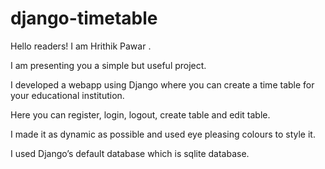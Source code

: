 # django-timetable
  Hello readers! I am Hrithik Pawar . 

I am presenting you a simple but useful project. 

I developed a webapp using Django where you can create a time table for your educational institution.  

Here you can register, login, logout, create table and edit table.  

I made it as dynamic as possible and used eye pleasing colours to style it.  

I used Django’s default database which is sqlite database.  
